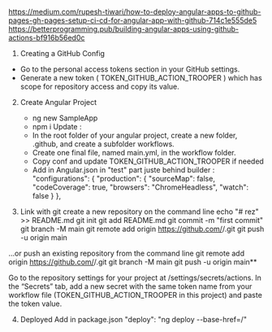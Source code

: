 https://medium.com/rupesh-tiwari/how-to-deploy-angular-apps-to-github-pages-gh-pages-setup-ci-cd-for-angular-app-with-github-714c1e555de5
https://betterprogramming.pub/building-angular-apps-using-github-actions-bf916b56ed0c

1. Creating a GitHub Config
  - Go to the personal access tokens section in your GitHub settings.
  - Generate a new token ( TOKEN_GITHUB_ACTION_TROOPER )  which has scope for repository access and copy its value.

2. Create Angular Project
   - ng new SampleApp
   - npm i 
  Update : 
   - In the root folder of your angular project, create a new folder, .github, and create a subfolder workflows. 
   - Create one final file, named main.yml, in the workflow folder.
   - Copy conf and update TOKEN_GITHUB_ACTION_TROOPER if needed
   - Add in Angular.json in "test" part juste behind builder :
 "configurations": {
  "production": {
    "sourceMap": false,
    "codeCoverage": true,
    "browsers": "ChromeHeadless",
    "watch": false
  }
},
  
3. Link with git
create a new repository on the command line
echo "# rez" >> README.md
git init
git add README.md
git commit -m "first commit"
git branch -M main
git remote add origin https://github.com/<NameAccountGit>/<nameRepo>.git
git push -u origin main

…or push an existing repository from the command line
git remote add origin https://github.com/<NameAccountGit>/<nameRepo>.git
git branch -M main
git push -u origin main**
  
Go to the repository settings for your project at <repo url>/settings/secrets/actions. In the “Secrets” tab, add a new secret with the same token name from your workflow file (TOKEN_GITHUB_ACTION_TROOPER  in this project) and paste the token value.

4. Deployed
  Add in package.json
  "deploy": "ng deploy --base-href=/<repoName>"



